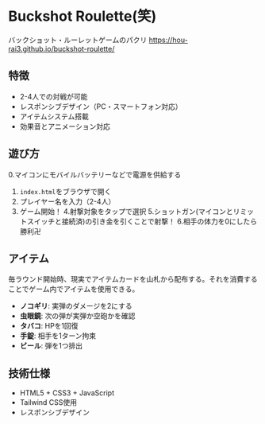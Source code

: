 # Buckshot Roulette(笑)

バックショット・ルーレットゲームのパクリ
https://hou-rai3.github.io/buckshot-roulette/

## 特徴

- 2-4人での対戦が可能
- レスポンシブデザイン（PC・スマートフォン対応）
- アイテムシステム搭載
- 効果音とアニメーション対応

## 遊び方
0.マイコンにモバイルバッテリーなどで電源を供給する
1. `index.html`をブラウザで開く
2. プレイヤー名を入力（2-4人）
3. ゲーム開始！
4.射撃対象をタップで選択
5.ショットガン(マイコンとリミットスイッチと接続済)の引き金を引くことで射撃！
6.相手の体力を0にしたら勝利卍

## アイテム
毎ラウンド開始時、現実でアイテムカードを山札から配布する。それを消費することでゲーム内でアイテムを使用できる。
- **ノコギリ**: 実弾のダメージを2にする
- **虫眼鏡**: 次の弾が実弾か空砲かを確認
- **タバコ**: HPを1回復
- **手錠**: 相手を1ターン拘束
- **ビール**: 弾を1つ排出

## 技術仕様

- HTML5 + CSS3 + JavaScript
- Tailwind CSS使用
- レスポンシブデザイン

